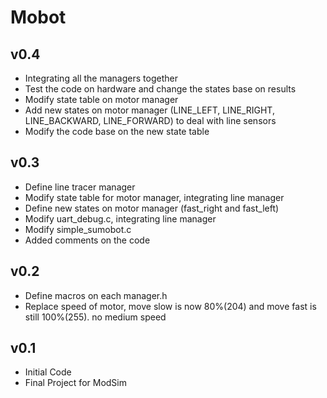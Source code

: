 
# Mobot
## v0.4
- Integrating all the managers together
- Test the code on hardware and change the states base on results
- Modify state table on motor manager
- Add new states on motor manager (LINE_LEFT, LINE_RIGHT, LINE_BACKWARD, LINE_FORWARD) to deal with line sensors
- Modify the code base on the new state table
## v0.3
- Define line tracer manager
- Modify state table for motor manager, integrating line manager
- Define new states on motor manager (fast_right and fast_left)
- Modify uart_debug.c, integrating line manager
- Modify simple_sumobot.c
- Added comments on the code
## v0.2
- Define macros on each manager.h
- Replace speed of motor, move slow is now 80%(204) and move fast is still 100%(255). no medium speed
## v0.1
- Initial Code
- Final Project for ModSim
